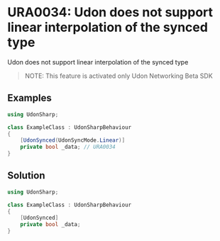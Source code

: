 # URA0034: Udon does not support linear interpolation of the synced type

Udon does not support linear interpolation of the synced type

> NOTE: This feature is activated only Udon Networking Beta SDK

## Examples

```csharp
using UdonSharp;

class ExampleClass : UdonSharpBehaviour
{
    [UdonSynced(UdonSyncMode.Linear)]
    private bool _data; // URA0034
}
```

## Solution

```csharp
using UdonSharp;

class ExampleClass : UdonSharpBehaviour
{
    [UdonSynced]
    private bool _data;
}
```
